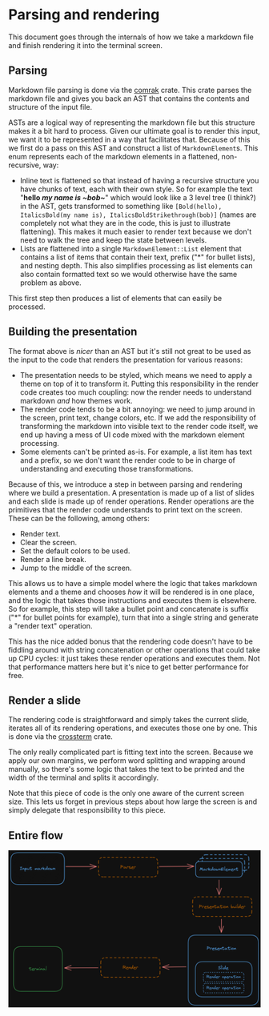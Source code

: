 # Parsing and rendering

This document goes through the internals of how we take a markdown file and finish rendering it into the terminal 
screen.

## Parsing

Markdown file parsing is done via the [comrak](https://github.com/kivikakk/comrak) crate. This crate parses the markdown 
file and gives you back an AST that contains the contents and structure of the input file.

ASTs are a logical way of representing the markdown file but this structure makes it a bit hard to process. Given our 
ultimate goal is to render this input, we want it to be represented in a way that facilitates that. Because of this we 
first do a pass on this AST and construct a list of `MarkdownElement`s. This enum represents each of the markdown 
elements in a flattened, non-recursive, way:

* Inline text is flattened so that instead of having a recursive structure you have chunks of text, each with their own 
  style. So for example the text "**hello _my name is ~bob~_**" which would look like a 3 level tree (I think?) in the 
  AST, gets transformed to something like `[Bold(hello), ItalicsBold(my name is), ItalicsBoldStrikethrough(bob)]` (names 
  are completely not what they are in the code, this is just to illustrate flattening). This makes it much easier to 
  render text because we don't need to walk the tree and keep the state between levels.
* Lists are flattened into a single `MarkdownElement::List` element that contains a list of items that contain their 
  text, prefix ("\*" for bullet lists), and nesting depth. This also simplifies processing as list elements can also 
  contain formatted text so we would otherwise have the same problem as above.

This first step then produces a list of elements that can easily be processed.

## Building the presentation

The format above is _nicer_ than an AST but it's still not great to be used as the input to the code that renders the 
presentation for various reasons:

* The presentation needs to be styled, which means we need to apply a theme on top of it to transform it. Putting this 
  responsibility in the render code creates too much coupling: now the render needs to understand markdown _and_ how 
  themes work.
* The render code tends to be a bit annoying: we need to jump around in the screen, print text, change colors, etc. If 
  we add the responsibility of transforming the markdown into visible text to the render code itself, we end up having a 
  mess of UI code mixed with the markdown element processing.
* Some elements can't be printed as-is. For example, a list item has text and a prefix, so we don't want the render code 
  to be in charge of understanding and executing those transformations.

Because of this, we introduce a step in between parsing and rendering where we build a presentation. A presentation is 
made up of a list of slides and each slide is made up of render operations. Render operations are the primitives that 
the render code understands to print text on the screen. These can be the following, among others:

* Render text.
* Clear the screen.
* Set the default colors to be used.
* Render a line break.
* Jump to the middle of the screen.

This allows us to have a simple model where the logic that takes markdown elements and a theme and chooses _how_ it will 
be rendered is in one place, and the logic that takes those instructions and executes them is elsewhere. So for example, 
this step will take a bullet point and concatenate is suffix ("\*" for bullet points for example), turn that into a 
single string and generate a "render text" operation.

This has the nice added bonus that the rendering code doesn't have to be fiddling around with string concatenation or 
other operations that could take up CPU cycles: it just takes these render operations and executes them. Not that 
performance matters here but it's nice to get better performance for free.

## Render a slide

The rendering code is straightforward and simply takes the current slide, iterates all of its rendering operations, and 
executes those one by one. This is done via the [crossterm](https://github.com/crossterm-rs/crossterm) crate. 

The only really complicated part is fitting text into the screen. Because we apply our own margins, we perform word 
splitting and wrapping around manually, so there's some logic that takes the text to be printed and the width of the 
terminal and splits it accordingly.

Note that this piece of code is the only one aware of the current screen size. This lets us forget in previous steps 
about how large the screen is and simply delegate that responsibility to this piece.

## Entire flow

![](../assets/parse-flow.png)
